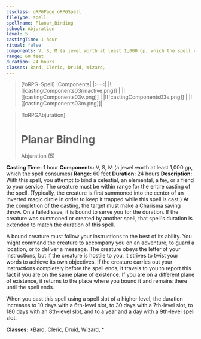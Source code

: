 ```yaml
---
cssclass: oRPGPage oRPGSpell
fileType: spell
spellname: Planar_Binding
school: Abjuration
level: 5
castingTime: 1 hour
ritual: false
components: V, S, M (a jewel worth at least 1,000 gp, which the spell consumes)
range: 60 feet
duration: 24 hours
classes: Bard, Cleric, Druid, Wizard,
---
```

> [!oRPG-Spell]
> |Components|
> |:---:|
> |![[castingComponents03rinactive.png]] |
> |![[castingComponents03v.png]] |
> |![[castingComponents03s.png]] |
> |![[castingComponents03m.png]]|

> [!oRPGAbjuration]
>#  Planar Binding
> Abjuration  (5)

**Casting Time:** 1 hour
**Components:** V, S, M (a jewel worth at least 1,000 gp, which the spell consumes)
**Range:** 60 feet
**Duration:**  24 hours
**Description:**
With this spell, you attempt to bind a celestial, an elemental, a fey, or a fiend to your service. The creature must be within range for the entire casting of the spell. (Typically, the creature is first summoned into the center of an inverted magic circle in order to keep it trapped while this spell is cast.) At the completion of the casting, the target must make a Charisma saving throw. On a failed save, it is bound to serve you for the duration. If the creature was summoned or created by another spell, that spell's duration is extended to match the duration of this spell.



 A bound creature must follow your instructions to the best of its ability. You might command the creature to accompany you on an adventure, to guard a location, or to deliver a message. The creature obeys the letter of your instructions, but if the creature is hostile to you, it strives to twist your words to achieve its own objectives. If the creature carries out your instructions completely before the spell ends, it travels to you to report this fact if you are on the same plane of existence. If you are on a different plane of existence, it returns to the place where you bound it and remains there until the spell ends.

When you cast this spell using a spell slot of a higher level, the duration increases to 10 days with a 6th-level slot, to 30 days with a 7th-level slot, to 180 days with an 8th-level slot, and to a year and a day with a 9th-level spell slot.

**Classes:**  *Bard, Cleric, Druid, Wizard, *


